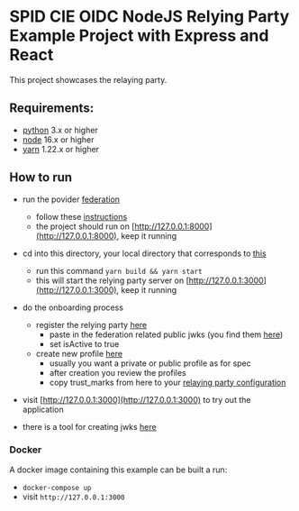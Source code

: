 # SPID CIE OIDC NodeJS Relying Party Example Project with Express and React

This project showcases the relaying party.

## Requirements:

- [python](https://www.python.org/downloads/) 3.x or higher
- [node](https://nodejs.org/en/) 16.x or higher
- [yarn](https://yarnpkg.com/) 1.22.x or higher

## How to run

- run the povider [federation](https://github.com/italia/spid-cie-oidc-django)
  - follow these [instructions](https://github.com/italia/spid-cie-oidc-django/blob/main/docs/SETUP.md)
  - the project should run on [http://127.0.0.1:8000](http://127.0.0.1:8000), keep it running

- cd into this directory, your local directory that corresponds to [this](https://github.com/italia/spid-cie-oidc-nodejs/tree/main/examples/express-react-relaying-party)
  - run this command `yarn build && yarn start`
  - this will start the relying party server on [http://127.0.0.1:3000](http://127.0.0.1:3000), keep it running

- do the onboarding process
  - register the relying party [here](http://127.0.0.1:8000/admin/spid_cie_oidc_authority/federationdescendant/add)
    - paste in the federation related public jwks (you find them [here](backend/src/index.ts))
    - set isActive to true
  - create new profile [here](http://127.0.0.1:8000/admin/spid_cie_oidc_authority/federationentityassignedprofile/add/)
    - usually you want a private or public profile as for spec
    - after creation you review the profiles
    - copy trust_marks from here to your [relaying party configuration](backend/src/index.ts)

- visit [http://127.0.0.1:3000](http://127.0.0.1:3000) to try out the application

- there is a tool for creating jwks [here](http://127.0.0.1:3000/oidc/rp/configuration-helper)

### Docker

A docker image containing this example can be built a run:
  - `docker-compose up`
  - visit `http://127.0.0.1:3000`